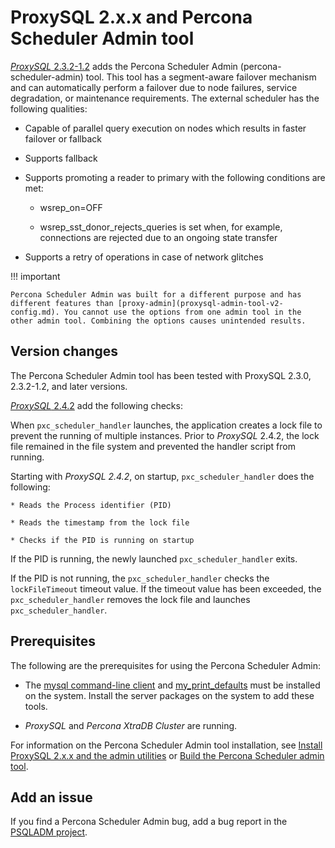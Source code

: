 # ProxySQL 2.x.x and Percona Scheduler Admin tool

[*ProxySQL* 2.3.2-1.2](release-notes-2.3.2-1.md) adds the Percona Scheduler Admin (percona-scheduler-admin) tool. This tool has a segment-aware failover mechanism and can automatically perform a failover due to node failures, service degradation, or maintenance requirements. The external scheduler has the following qualities:

* Capable of parallel query execution on nodes which results in faster failover or fallback

* Supports fallback

* Supports promoting a reader to primary with the following conditions are met:

  * wsrep_on=OFF

  * wsrep_sst_donor_rejects_queries is set when, for example, connections are rejected due to an ongoing state transfer

* Supports a retry of operations in case of network glitches

!!! important

    Percona Scheduler Admin was built for a different purpose and has different features than [proxy-admin](proxysql-admin-tool-v2-config.md). You cannot use the options from one admin tool in the other admin tool. Combining the options causes unintended results.

## Version changes

The Percona Scheduler Admin tool has been tested with ProxySQL 2.3.0, 2.3.2-1.2, and later versions.

[*ProxySQL* 2.4.2](2.4.2.md) add the following checks:

  When `pxc_scheduler_handler` launches, the application creates a lock file to prevent the running of multiple instances. Prior to *ProxySQL* 2.4.2, the lock file remained in the file system and prevented the handler script from running. 

  Starting with *ProxySQL 2.4.2*, on startup, `pxc_scheduler_handler` does the following:

    * Reads the Process identifier (PID)

    * Reads the timestamp from the lock file

    * Checks if the PID is running on startup

  If the PID is running, the newly launched `pxc_scheduler_handler` exits.

  If the PID is not running, the `pxc_scheduler_handler` checks the `lockFileTimeout` timeout value. If the timeout value has been exceeded, the ``pxc_scheduler_handler`` removes the lock file and launches `pxc_scheduler_handler`.

## Prerequisites

The following are the prerequisites for using the Percona Scheduler Admin:

* The [mysql command-line client](https://dev.mysql.com/doc/refman/8.0/en/mysql.html) and [my_print_defaults](https://dev.mysql.com/doc/refman/8.0/en/my-print-defaults.html) must be installed on the system. Install the server packages on the system to add these tools.

* *ProxySQL* and *Percona XtraDB Cluster* are running.

For information on the Percona Scheduler Admin tool installation, see [Install ProxySQL 2.x.x and the admin utilities](install-v2.md) or [Build the Percona Scheduler admin tool](build-percona-scheduler-admin.md).

## Add an issue

If you find a Percona Scheduler Admin bug, add a bug report in the [PSQLADM project](https://jira.percona.com/projects/PSQLADM).

